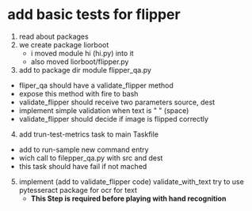 # add basic tests for flipper

1. read about packages
2. we create package liorboot
   - i moved module hi (hi.py) into it
   - also moved liorboot/flipper.py
3. add to package dir module flipper_qa.py

- fliper_qa should have a validate_flipper method
- expose this method with fire to bash
- validate_flipper should receive two parameters source, dest
- implement simple validation when text is " " (space)
- validate_flipper should decide if image is flipped correctly

4. add trun-test-metrics task to main Taskfile

- add to run-sample new command entry
- wich call to filepper_qa.py with src and dest
- this task should have fail if not mached

5. implement (add to validate_flipper code) validate_with_text
   try to use pytesseract package for ocr for text
   - **This Step is required before playing with hand recognition**
